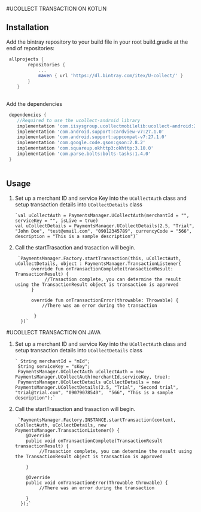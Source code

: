 #UCOLLECT TRANSACTION ON KOTLIN

## Installation
Add the bintray repository to your build file in your root build.gradle at the end of repositories:

```gradle
 allprojects {
        repositories {
            ...
            maven { url 'https://dl.bintray.com/itex/U-collect/' }
        }
    } 
    
```

 Add the dependencies
```gradle
 dependencies {
	//Required to use the ucollect-android library
    implementation 'com.iisysgroup.ucollectmobilelib:ucollect-android:2.1.3@aar'
    implementation 'com.android.support:cardview-v7:27.1.0'
    implementation 'com.android.support:appcompat-v7:27.1.0'
    implementation 'com.google.code.gson:gson:2.8.2'
    implementation 'com.squareup.okhttp3:okhttp:3.10.0'
	implementation 'com.parse.bolts:bolts-tasks:1.4.0'
 }
 
 ```
## Usage



1. Set up a merchant ID and service Key into the `UCollectAuth` class and setup  transaction details into `UCollectDetails` class

       `val uCollectAuth = PaymentsManager.UCollectAuth(merchantId = "", serviceKey = "", isLive = true)
       val uCollectDetails = PaymentsManager.UCollectDetails(2.5, "Trial", "John Doe", "test@email.com", "09012345789", currencyCode = "566", description = "This is a sample description")`

   
2. Call the startTrasaction and trasaction will begin.

        `PaymentsManager.Factory.startTransaction(this, uCollectAuth, uCollectDetails, object : PaymentsManager.TransactionListener{
             override fun onTransactionComplete(transactionResult: TransactionResult) {
		          //Trasaction complete, you can determine the result using the TransactionResult object is transaction is approved
             }

             override fun onTransactionError(throwable: Throwable) {
		         //There was an error during the transaction 

              }
         })`


#UCOLLECT TRANSACTION ON JAVA

1. Set up a merchant ID and service Key into the `UCollectAuth` class and setup  transaction details into `UCollectDetails` class

       ` String merchantId = "mId";
   	    String serviceKey = "sKey";
        PaymentsManager.UCollectAuth uCollectAuth = new PaymentsManager.UCollectAuth(merchantId,serviceKey, true);
        PaymentsManager.UCollectDetails uCollectDetails = new PaymentsManager.UCollectDetails(2.5, "Trial", "Second trial", "trial@trial.com", "09079078540",  "566", "This is a sample description");`


2. Call the startTrasaction and trasaction will begin.

        `PaymentsManager.Factory.INSTANCE.startTransaction(context, uCollectAuth, uCollectDetails, new PaymentsManager.TransactionListener() {
           @Override
           public void onTransactionComplete(TransactionResult transactionResult) {
		        //Trasaction complete, you can determine the result using the TransactionResult object is transaction is approved

           }

           @Override
           public void onTransactionError(Throwable throwable) {
		        //There was an error during the transaction 

           }
         });`



